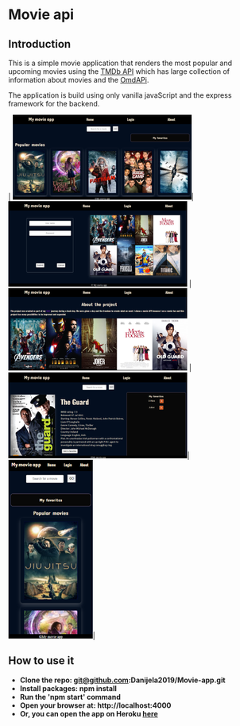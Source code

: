 # Movie api

## Introduction

This is a simple movie application that renders the most popular and upcoming movies using the [TMDb API](https://www.themoviedb.org/) which has large collection of information about movies and the [OmdAPi](http://www.omdbapi.com).

The application is build using only vanilla javaScript and the express framework for the backend.

| ![Hero page](cover1.png)| ![Login page](cover2.png) |![About page](cover3.png) |![Searched movie](cover4.png)| ![Mobile version](cover5.png)|

## How to use it

- **Clone the repo: git@github.com:Danijela2019/Movie-app.git**
- **Install packages: npm install**
- **Run the 'npm start' command**
- **Open your browser at: http://localhost:4000**
- **Or, you can open the app on Heroku [here](https://mymovieapp2020.herokuapp.com/)**
